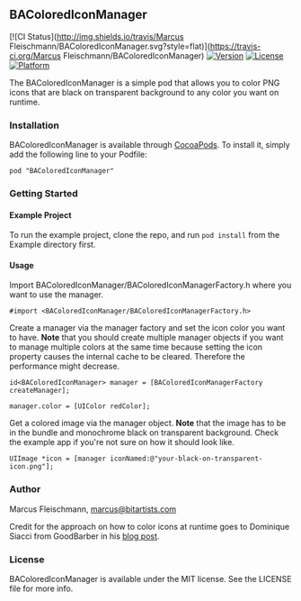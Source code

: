 ## BAColoredIconManager

[![CI Status](http://img.shields.io/travis/Marcus Fleischmann/BAColoredIconManager.svg?style=flat)](https://travis-ci.org/Marcus Fleischmann/BAColoredIconManager)
[![Version](https://img.shields.io/cocoapods/v/BAColoredIconManager.svg?style=flat)](http://cocoadocs.org/docsets/BAColoredIconManager)
[![License](https://img.shields.io/cocoapods/l/BAColoredIconManager.svg?style=flat)](http://cocoadocs.org/docsets/BAColoredIconManager)
[![Platform](https://img.shields.io/cocoapods/p/BAColoredIconManager.svg?style=flat)](http://cocoadocs.org/docsets/BAColoredIconManager)

The BAColoredIconManager is a simple pod that allows you to color PNG icons that are black on transparent background to any color you want on runtime.

### Installation

BAColoredIconManager is available through [CocoaPods](http://cocoapods.org). To install
it, simply add the following line to your Podfile:

    pod "BAColoredIconManager"

### Getting Started

#### Example Project
To run the example project, clone the repo, and run `pod install` from the Example directory first.

#### Usage
Import BAColoredIconManager/BAColoredIconManagerFactory.h where you want to use the manager.

	#import <BAColoredIconManager/BAColoredIconManagerFactory.h>

Create a manager via the manager factory and set the icon color you want to have. **Note** that you should create multiple manager objects if you want to manage multiple colors at the same time because setting the icon property causes the internal cache to be cleared. Therefore the performance might decrease.
	
	id<BAColoredIconManager> manager = [BAColoredIconManagerFactory createManager];
	
	manager.color = [UIColor redColor];
	
Get a colored image via the manager object. **Note** that the image has to be in the bundle and monochrome black on transparent background. Check the example app if you're not sure on how it should look like.

	UIImage *icon = [manager iconNamed:@"your-black-on-transparent-icon.png"];

### Author

Marcus Fleischmann, marcus@bitartists.com

Credit for the approach on how to color icons at runtime goes to Dominique Siacci from GoodBarber in his [blog post](http://blog.goodbarber.com/Tech-How-we-do-icon-coloration-at-runtime-Objective-C-iOS_a88.html).

### License

BAColoredIconManager is available under the MIT license. See the LICENSE file for more info.

